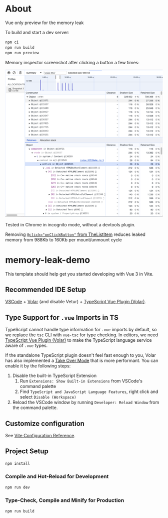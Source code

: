 # About

Vue only preview for the memory leak

To build and start a dev server:

```bash
npm ci
npm run build
npm run preview
```

Memory inspector screenshot after clicking a button a few times:

<img
src="./github-static/leaks-2fa3b3c7.png"
title="A screenshot shown after clicking toggle a few times.
About 1mb of ram allocated after each toggle.
'DetachedHtmlButtonElement' in 'onclick' in 'context in n()'' in 't' is holding onto dom nodes
" />

Tested in Chrome in incognito mode, without a devtools plugin.

Removing [`@click="onClickButton"` from TheListItem](https://github.com/nWacky/nuxt-15239/blob/a63475ff8cd0a3829a3f6e2aae8041662e00e1e5/src/components/TheListItem.vue#L29)
reduces leaked memory from 988Kb to 160Kb per mount/unmount cycle

# memory-leak-demo

This template should help get you started developing with Vue 3 in Vite.

## Recommended IDE Setup

[VSCode](https://code.visualstudio.com/) + [Volar](https://marketplace.visualstudio.com/items?itemName=Vue.volar) (and disable Vetur) + [TypeScript Vue Plugin (Volar)](https://marketplace.visualstudio.com/items?itemName=Vue.vscode-typescript-vue-plugin).

## Type Support for `.vue` Imports in TS

TypeScript cannot handle type information for `.vue` imports by default, so we replace the `tsc` CLI with `vue-tsc` for type checking. In editors, we need [TypeScript Vue Plugin (Volar)](https://marketplace.visualstudio.com/items?itemName=Vue.vscode-typescript-vue-plugin) to make the TypeScript language service aware of `.vue` types.

If the standalone TypeScript plugin doesn't feel fast enough to you, Volar has also implemented a [Take Over Mode](https://github.com/johnsoncodehk/volar/discussions/471#discussioncomment-1361669) that is more performant. You can enable it by the following steps:

1. Disable the built-in TypeScript Extension
   1. Run `Extensions: Show Built-in Extensions` from VSCode's command palette
   2. Find `TypeScript and JavaScript Language Features`, right click and select `Disable (Workspace)`
2. Reload the VSCode window by running `Developer: Reload Window` from the command palette.

## Customize configuration

See [Vite Configuration Reference](https://vitejs.dev/config/).

## Project Setup

```sh
npm install
```

### Compile and Hot-Reload for Development

```sh
npm run dev
```

### Type-Check, Compile and Minify for Production

```sh
npm run build
```
